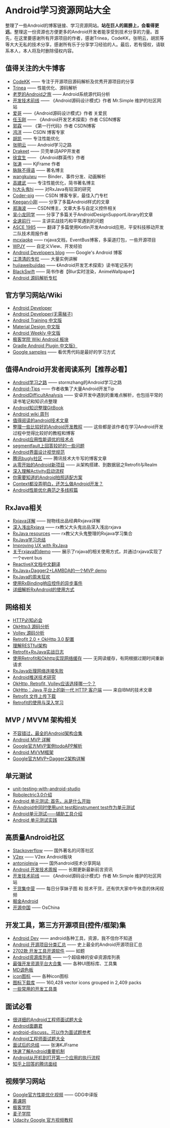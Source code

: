 Android学习资源网站大全
=====================

整理了一些Android的博客链接、学习资源网站。**站在巨人的肩膀上，会看得更远**。整理这一份资源也方便更多的Android开发者能享受到技术分享的力量。首先，在这里要感谢所有开源项目的作者，感谢Trinea，CodeKK，张明云，胡凯等等大大无私的技术分享，感谢所有乐于分享学习经验的人。最后，若有侵权，请联系本人，本人将及时删除侵权内容。

## 值得关注的大牛博客

* [CodeKK](http://a.codekk.com/) —— 专注于开源项目源码解析及优秀开源项目的分享
* [Trinea](http://www.trinea.cn/) —— 性能优化、源码解析
* [老罗的Android之旅](http://blog.csdn.net/Luoshengyang) —— Android系统源代码分析
* [开发技术前线](http://www.devtf.cn/) —— 《Android源码设计模式》作者 Mr.Simple 维护的社区网站
* [爱哥](http://blog.csdn.net/aigestudio) ——《Android源码设计模式》作者 关爱民 
* [任玉刚](http://blog.csdn.net/singwhatiwanna) —— 《Android开发艺术探索》作者 CSDN博客
* [郭霖](http://blog.csdn.net/guolin_blog) —— 《第一行代码》作者 CSDN博客
* [鸿洋](http://blog.csdn.net/lmj623565791) —— CSDN 博客专家
* [胡凯](http://hukai.me) —— 专注性能优化
* [张明云](http://www.jianshu.com/users/e6885381f7d4/latest_articles) —— Android学习之路
* [Drakeet](http://drakeet.me) —— 贝壳单词APP开发者
* [徐宜生](http://blog.csdn.net/eclipsexys) —— 《Android群英传》作者
* [张涛](http://kymjs.com) —— KjFrame 作者
* [脉脉不得语](http://www.inferjay.com/blog/categories/androiddevweekly/) —— 著名博主
* [wangkuiwu](http://wangkuiwu.github.io) —— Binder、事件分发、动画解析
* [高建武](http://www.jianshu.com/users/FK4sc4/latest_articles) —— 专注性能优化，简书著名博主
* [hi大头鬼hi](http://blog.csdn.net/lzyzsd) —— 对RxJava有较深的研究
* [Coder-pig](http://blog.csdn.net/coder_pig) —— CSDN 博客专家，最佳入门专栏
* [Keegan小刚](http://keeganlee.me/) —— 分享了多篇Android样式的文章
* [郑海波](http://blog.csdn.net/NUPTboyZHB/) —— CSDN博主，文章大多与自定义控件相关
* [吴小龙同学](http://wuxiaolong.me/) —— 分享了多篇关于AndroidDesignSupportLibrary的文章
* [全速前行](http://blog.csdn.net/lincyang) —— 主讲实战技巧和平常遇到的问题
* [ASCE 1985](http://blog.csdn.net/asce1885) —— 翻译了多篇使用Kotlin开发Android应用，平安科技移动开发二队技术周报作者
* [mcxiaoke](http://blog.mcxiaoke.com) —— rxjava文档，EventBus博客，多渠道打包，一些开源项目
* [WPJY](http://blog.csdn.net/wangjinyu501?viewmode=contents) —— 自定义View、开发经验
* [Android Developers blog](http://android-developers.blogspot.jp/) —— Google's Android 博客
* [江清清的专栏](http://blog.csdn.net/developer_jiangqq) —— 	大量实例讲解
* [hujiaweibujidao](http://hujiaweibujidao.github.io) —— 《Android开发艺术探索》读书笔记系列
* [BlackSwift](http://www.jianshu.com/users/b99b0edd4e77/latest_articles) —— 简书作者【Blur实时渲染，AnimeWallpaper】
* [Android 源码解析专栏](http://blog.csdn.net/qq_23547831?viewmode=contents)

## 官方学习网站/Wiki

* [Android Developer](http://developer.android.com/)
* [Android Developer(无需梯子)](http://androiddoc.qiniudn.com/index.html)
* [Android Training 中文版](http://hukai.me/android-training-course-in-chinese/index.html)
* [Material Design 中文版](http://wiki.jikexueyuan.com/project/material-design/)
* [Android Weekly 中文版](http://wiki.jikexueyuan.com/project/android-weekly/)
* [极客学院 Wiki Android 板块](http://wiki.jikexueyuan.com/list/android)
* [Gradle Android Plugin 中文版》](https://chaosleong.gitbooks.io/gradle-for-android/content/)
* [Google samples](https://github.com/googlesamples) —— 看优秀代码是最好的学习方式

## 值得Android开发者阅读系列【推荐必看】

* [Android学习之路](http://www.stormzhang.com/android/2014/07/07/learn-android-from-rookie/) —— stormzhang的Android学习之路
* [Android-Tips](https://github.com/tangqi92/Android-Tips) —— 作者收集了大量Android开发Tip
* [AndroidDifficultAnalysis](https://github.com/ZhaoKaiQiang/AndroidDifficultAnalysis) —— 安卓开发中遇到的重难点解析，也包括平常的读书笔记和知识点整理
* [Android知识整理GitBook](https://will_he.gitbooks.io/android/content/)
* [Android wiki 周刊](https://github.com/bboyfeiyu/android-tech-frontier/wiki)
* [值得阅读的android技术文章](https://github.com/bboyfeiyu/Worth-Reading-the-Android-technical-articles) 
* [整理一些比较好的Android开发教程](http://bxbxbai.github.io/2014/10/07/android-develop-resource/) —— 这些都是该作者在学习Android开发过程中觉得比较好的教程和博客
* [Android应用性能调优的技术点](http://zhuanlan.zhihu.com/kaede/20326073)
* [segmentfault上回答较好的一些问题](https://segmentfault.com/a/1190000004063006)
* [Android界面设计视觉规范](http://www.woshipm.com/ucd/243897.html?utm_source=tuicool&utm_medium=referral)
* [腾讯bugly社区](http://bugly.qq.com/bbs/forum.php?mod=forumdisplay&fid=39) —— 腾讯技术大牛写的博客文章
* [从零开始的Android新项目](http://blog.zhaiyifan.cn/2016/03/14/android-new-project-from-0-p1/) —— 从架构搭建、到数据层之Retrofit与Realm
* [深入理解Activity启动流程](http://www.cloudchou.com/android/post-788.html) 
* [你需要知道的Android拍照适配方案](http://www.jianshu.com/p/f269bcda335f)
* [Context都没弄明白，还怎么做Android开发？](http://www.jianshu.com/p/94e0f9ab3f1d)
* [Android性能优化典范之多线程篇](http://bugly.qq.com/bbs/forum.php?mod=viewthread&tid=1022&extra=page%3D1%26filter%3Dauthor%26orderby%3Ddateline)


## RxJava相关

* [Rxjava详解](http://gank.io/post/560e15be2dca930e00da1083) —— 抛物线出品经典Rxjava详解
* [深入浅出Rxjava](http://blog.csdn.net/lzyzsd/article/details/41833541) —— rx教父大头鬼出品深入浅出rxjava
* [RxJava resources](https://github.com/lzyzsd/Awesome-RxJava) —— rx教父大头鬼整理的Rxjava学习集合
* [RxJava学习总结](http://wangxinghe.me/blog/2016-03-27/rxjava-basis/)
* [Improving UX with RxJava](https://medium.com/@diolor/improving-ux-with-rxjava-4440a13b157f#.9mc2oeyzo)
* [关于rxjava的demo](https://github.com/kaushikgopal/RxJava-Android-Samples) —— 展示了rxjava的相关使用方式，并通过rxjava实现了一个event bus
* [ReactiveX文档中文翻译](https://mcxiaoke.gitbooks.io/rxdocs/content/index.html)
* [RxJava+Dagger2+LAMBDA的一个MVP demo](https://github.com/richardradics/RxAndroidBootstrap)
* [RxJava的周末狂欢](http://mrfu.me/2016/01/10/RxWeekend/?hmsr=toutiao.io&utm_medium=toutiao.io&utm_source=toutiao.io)
* [使用RxBinding响应控件的异步事件](http://www.jianshu.com/p/c2c7c46e6b97)
* [详细解析RxAndroid的使用方式](http://www.jianshu.com/p/6d1ef9f43cdc)

## 网络相关

* [HTTP必知必会](http://www.cnblogs.com/starstone/p/4890409.html)
* [OkHttp3 源码分析](http://www.jianshu.com/p/aad5aacd79bf)
* [Volley 源码分析](http://blog.csdn.net/nugongahou110/article/details/46829605)
* [Retrofit 2.0 + OkHttp 3.0 配置](https://drakeet.me/retrofit-2-0-okhttp-3-0-config)
* [理解RESTful架构](http://www.ruanyifeng.com/blog/2011/09/restful)
* [ Retrofit+RxJava实战日志](http://blog.csdn.net/efan006/article/details/50543990)
* [使用Retrofit和Okhttp实现网络缓存](http://www.jianshu.com/p/9c3b4ea108a7) —— 无网读缓存，有网根据过期时间重新请求
* [RxJava处理网络连接失败](http://www.jianshu.com/p/7e28c8216c7d)
* [Android推送技术研究](http://www.jianshu.com/p/584707554ed7)
* [OkHttp, Retrofit, Volley应该选择哪一个？](http://www.jianshu.com/p/77d418e7b5d6)
* [OkHttp：Java 平台上的新一代 HTTP 客户端](https://www.ibm.com/developerworks/cn/java/j-lo-okhttp/) —— 来自IBM的技术文章
* [Retrofit 文件上传下载](http://blog.csdn.net/qq_21430549/article/details/51212977)
* [Retrofit的使用与深入学习](http://blog.csdn.net/evan_man/article/details/51320408)

## MVP / MVVM 架构相关

* [不容错过，最全的Android架构合集](http://www.jianshu.com/p/1f21e1d375aa)
* [Android MVP 详解](http://www.jianshu.com/p/0590f530c617)
* [Google官方MVP案例todoAPP解析](http://www.judymax.com/archives/1141?utm_source=tuicool&utm_medium=referral)
* [Android MVVM框架](http://www.jianshu.com/p/6872b699879d)
* [Google官方MVP+Dagger2架构详解](http://www.jianshu.com/p/01d3c014b0b1)

## 单元测试

* [unit-testing-with-android-studio](http://rexstjohn.com/unit-testing-with-android-studio/)
* [Robolectric3.0介绍](http://www.jianshu.com/p/9d988a2f8ff7)
* [Android 单元测试: 首先，从是什么开始](http://www.jianshu.com/p/b2717dc245da)
* [在Android中同时使用unit test和instrument test作为单元测试](http://www.jianshu.com/p/4b03123b4f81)
* [Android单元测试——辅助工具介绍](http://www.jianshu.com/p/fa76b126a7e7)
* [Android 单元测试实践](http://www.jianshu.com/p/00ab03f3d394)

## 高质量Android社区

* [Stackoverflow](http://stackoverflow.com/questions/tagged/android) —— 国外著名的问答社区
* [V2ex](https://www.v2ex.com/go/android) —— V2ex Android板块
* [antoniolevia](http://antonioleiva.com) —— 国外android技术分享网站
* [Android 开发技术周报](http://www.androidweekly.cn) —— 长期更新最新前言资讯
* [开发技术前线](http://www.devtf.cn/) —— 《Android源码设计模式》作者 Mr.Simple 维护的社区网站
* [干货集中营](http://gank.io) —— 每日分享妹子图 和 技术干货，还有供大家中午休息的休闲视频
* [掘金Android](http://gold.xitu.io/explore/android)
* [开源中国](http://www.oschina.net/android) —— OsChina


## 开发工具，第三方开源项目(控件/框架)集

* [Android Dev](http://www.androiddevtools.cn/) —— android各种工具，资源，我不信你不知道
* [Android 开源项目分类汇总](https://github.com/Trinea/android-open-project) —— 史上最全的Android开源项目汇总
* [2702款 开发工具开源软件](http://www.oschina.net/project/tag/11/devtools) —— 如题
* [Android资源库列表](http://app.memect.com/doc/android.html) —— 一个超级棒的安卓资源库列表
* [最强开发资源平台大合集](http://www.oschina.net/question/2285044_219206?fromerr=gEGePPMG) —— 各种UI图标库、工具集
* [MD调色板](http://www.materialpalette.com)
* [icon图标](https://icomoon.io/app/#/select) —— 各种icon图标
* [图标下载库](http://www.flaticon.com) —— 160,428 vector icons grouped in 2,409 packs
* [一些常用的开发工具类](https://github.com/l123456789jy/Lazy)

## 面试必看

* [很详细的Android工程师面试题大全](http://blog.csdn.net/mc_hust/article/details/49517915)
* [Android面霸君](http://mianbajun.sinaapp.com)
* [android-discuss，可以作为面试题参考](https://github.com/android-cn/android-discuss/issues)
* [Android工程师面试题大全](http://www.jianshu.com/p/1bdf7d0e1ac5)
* [面试后的总结](http://kymjs.com/code/2016/03/08/01/) —— 张涛KJFrame
* [快速了解Android重要机制](http://www.jianshu.com/p/5f6d79323923)
* [Android从开机到打开第一个应用的执行流程](https://segmentfault.com/a/1190000004676352)
* [知乎上回答的腾讯面经](https://www.zhihu.com/question/30070178/answer/92849985)

## 视频学习网站

* [Google官方性能优化视频](http://chinagdg.org/google-videos/) —— GDG中译版
* [慕课网](http://www.imooc.com/)
* [极客学院](http://www.jikexueyuan.com/)
* [麦子学院](http://www.maiziedu.com/)
* [Udacity Google 官方视频教程](https://www.udacity.com/courses/android)
